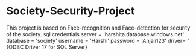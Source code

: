 # Society-Security-Project
This project is based on Face-recognition and Face-detection for security of the society.
sql credentials
server = 'harshita.database.windows.net'
    database = 'society'
    username = 'Harshi'
    password = 'Anjali123'
    driver= "{ODBC Driver 17 for SQL Server}
